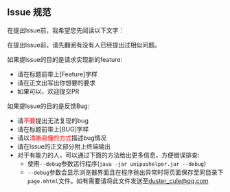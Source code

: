 Issue 规范
---
在提出Issue前，我希望您先阅读以下文字：

在提出Issue前，请先翻阅有没有人已经提出过相似问题。

如果提Issue的目的是请求实现新的feature:

 - 请在标题前带上[Feature]字样
 - 请在正文出写出你想要的要求
 - 如果可以，欢迎提交PR

如果提Issue的目的是反馈Bug:
 - 请<font color="red">不要</font>提出无法复现的bug
 - 请在标题前带上[BUG]字样
 - 请以<font color="red">清晰易懂的方式</font>描述bug情况
 - 请在Issue的正文部分附上终端输出
 - 对于有能力的人，可以通过下面的方法给出更多信息，方便错误排查:
   - 使用`--debug`参数运行程序(`java -jar unipushelper.jar --debug`)
   - `--debug`参数会显示浏览器界面且在程序抛出异常时将页面保存至同目录下`page.mhtml`文件。如有需要请将此文件发送至[duster_cule@qq.com](mailto:duster_cule@qq.com)